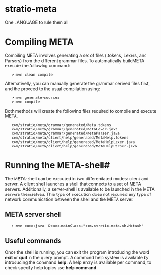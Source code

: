 # stratio-meta #

One LANGUAGE to rule them all

# Compiling META #

Compiling META involves generating a set of files (.tokens, Lexers, and Parsers) from the different grammar files. To automatically buildMETA execute the following command:
```
   > mvn clean compile
```

Alternativelly, you can manually generate the grammar derived files first, and the proceed to the usual compilation using:
```
   > mvn generate-sources
   > mvn compile
```

Both methods will create the following files required to compile and execute META.
```
   com/stratio/meta/grammar/generated/Meta.tokens
   com/stratio/meta/grammar/generated/MetaLexer.java
   com/stratio/meta/grammar/generated/MetaParser.java
   com/stratio/meta/client/help/generated/MetaHelp.tokens
   com/stratio/meta/client/help/generated/MetaHelpLexer.java
   com/stratio/meta/client/help/generated/MetaHelpParser.java
```

# Running the META-shell#

The META-shell can be executed in two differentiated modes: client and server. A client shell launches a shell that connects to a set of META servers. Additionally, a server-shell is available to be launched in the META servers themselves. This type of execution does not required any type of network communication between the shell and the META server.

## META server shell ##

```
   > mvn exec:java -Dexec.mainClass="com.stratio.meta.sh.Metash"
```

## Useful commands ##
Once the shell is running, you can exit the program introducing the word **exit** or **quit** in the query prompt. A command help system is available by introducing the command **help**. A help entry is available per command, to check specify help topics use **help command**.

